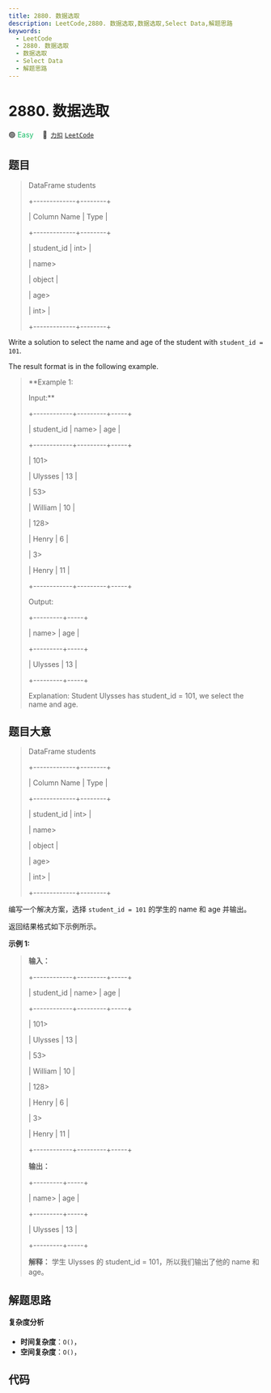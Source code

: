 ```yaml
---
title: 2880. 数据选取
description: LeetCode,2880. 数据选取,数据选取,Select Data,解题思路
keywords:
  - LeetCode
  - 2880. 数据选取
  - 数据选取
  - Select Data
  - 解题思路
---
```


# 2880. 数据选取

🟢 <font color=#15bd66>Easy</font>&emsp; 🔗&ensp;[`力扣`](https://leetcode.cn/problems/select-data) [`LeetCode`](https://leetcode.com/problems/select-data)

## 题目


> 
> DataFrame students
> 
> +-------------+--------+
> 
> | Column Name | Type   |
> 
> +-------------+--------+
> 
> | student_id  | int> 
> |
> 
> | name> 
> > 
> | object |
> 
> | age> 
> > 
>  | int> 
> |
> 
> +-------------+--------+
> 
> 
> 
> 

Write a solution to select the name and age of the student with `student_id =
101`.

The result format is in the following example.



> 
> 
> 
> 
> 
> **Example 1:
> 
> Input:**
> 
> +------------+---------+-----+
> 
> | student_id | name> 
> | age |
> 
> +------------+---------+-----+
> 
> | 101> 
> > 
> | Ulysses | 13  |
> 
> | 53> 
> > 
>  | William | 10  |
> 
> | 128> 
> > 
> | Henry   | 6   |
> 
> | 3> 
> > 
>   | Henry   | 11  |
> 
> +------------+---------+-----+
> 
> Output:
> 
> +---------+-----+
> 
> | name> 
> | age | 
> 
> +---------+-----+
> 
> | Ulysses | 13  |
> 
> +---------+-----+
> 
> Explanation: Student Ulysses has student_id = 101, we select the name and age.


## 题目大意


> 
> DataFrame students
> 
> +-------------+--------+
> 
> | Column Name | Type   |
> 
> +-------------+--------+
> 
> | student_id  | int> 
> |
> 
> | name> 
> > 
> | object |
> 
> | age> 
> > 
>  | int> 
> |
> 
> +-------------+--------+
> 
> 
> 
> 

编写一个解决方案，选择 `student_id = 101` 的学生的 name 和 age 并输出。

返回结果格式如下示例所示。



**示例 1:**

> 
> 
> 
> 
> 
> **输入：**
> 
> +------------+---------+-----+
> 
> | student_id | name> 
> | age |
> 
> +------------+---------+-----+
> 
> | 101> 
> > 
> | Ulysses | 13  |
> 
> | 53> 
> > 
>  | William | 10  |
> 
> | 128> 
> > 
> | Henry   | 6   |
> 
> | 3> 
> > 
>   | Henry   | 11  |
> 
> +------------+---------+-----+
> 
> **输出：**
> 
> +---------+-----+
> 
> | name> 
> | age | 
> 
> +---------+-----+
> 
> | Ulysses | 13  |
> 
> +---------+-----+
> 
> **解释：** 学生 Ulysses 的 student_id = 101，所以我们输出了他的 name 和 age。


## 解题思路

#### 复杂度分析

- **时间复杂度**：`O()`，
- **空间复杂度**：`O()`，

## 代码

```javascript

```